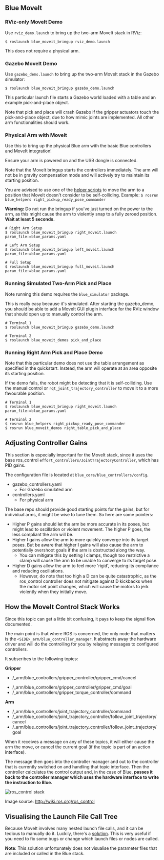 ## Blue MoveIt

### RViz-only MoveIt Demo

Use `rviz_demo.launch` to bring up the two-arm MoveIt stack in RViz:
```shell
$ roslaunch blue_moveit_bringup rviz_demo.launch
```
This does not require a physical arm.

### Gazebo MoveIt Demo

Use `gazebo_demo.launch` to bring up the two-arm MoveIt stack in the Gazebo simulator:
```shell
$ roslaunch blue_moveit_bringup gazebo_demo.launch
```

This particular launch file starts a Gazebo world loaded with a table and an example pick-and-place object.

Note that pick and place will crash Gazebo if the gripper actuators touch the pick-and-place object, due to how mimic joints are implemented. All other arm functionalities should work.

### Physical Arm with MoveIt

Use this to bring up the physical Blue arm with the basic Blue controllers and MoveIt integration!

Ensure your arm is powered on and the USB dongle is connected.

Note that the MoveIt bringup starts the controllers immediately. The arm will not be in gravity compensation mode and will actively try to maintain its starting position.

You are advised to use one of the [helper scripts](https://github.com/berkeleyopenarms/blue_helpers) to move the arm to a position that MoveIt doesn't consider to be self-colliding. Example: `$ rosrun blue_helpers right_pickup_ready_pose_commander`

**Warning:** Do not run the bringup if you've just turned on the power to the arm, as this might cause the arm to violently snap to a fully zeroed position. **Wait at least 5 seconds.**

```shell
# Right Arm Setup
$ roslaunch blue_moveit_bringup right_moveit.launch param_file:=blue_params.yaml

# Left Arm Setup
$ roslaunch blue_moveit_bringup left_moveit.launch param_file:=blue_params.yaml

# Full Setup
$ roslaunch blue_moveit_bringup full_moveit.launch param_file:=blue_params.yaml
```

### Running Simulated Two-Arm Pick and Place
Note running this demo requires the `blue_simulator` package.

This is really easy because it's simulated. After starting the gazebo_demo, you should be able to add a MoveIt GUI plugin interface for the RViz window that should open up to manually control the arm.

```shell
# Terminal 1
$ roslaunch blue_moveit_bringup gazebo_demo.launch

# Terminal 2
$ roslaunch blue_moveit_demos pick_and_place
```

### Running Right Arm Pick and Place Demo

Note that this particular demo does not use the table arrangement as specified in the quickstart. Instead, the arm will operate at an area opposite its starting position.

If the demo fails, the robot might be detecting that it is self-colliding. Use the manual control or `rqt_joint_trajectory_controller` to move it to a more favourable position.

```shell
# Terminal 1
$ roslaunch blue_moveit_bringup right_moveit.launch param_file:=blue_params.yaml

# Terminal 2
$ rosrun blue_helpers right_pickup_ready_pose_commander
$ rosrun blue_moveit_demos right_table_pick_and_place
```

## Adjusting Controller Gains

This section is especially important for the MoveIt stack, since it uses the base ros_control `effort_controllers/JointTrajectoryController`, which has PID gains.

The configuration file is located at `blue_core/blue_controllers/config`.

- gazebo_controllers.yaml
  - For Gazebo simulated arm
- controllers.yaml
  - For physical arm

The base repo should provide good starting points for the gains, but for individual arms, it might be wise to tune them. So here are some pointers:

- Higher P gains should let the arm be more accurate in its poses, but might lead to oscillation or violent movement. The higher P goes, the less compliant the arm will be.
- Higher I gains allow the arm to more quickly converge into its target poses. But be aware that higher I gains will also cause the arm to potentially overshoot goals if the arm is obstructed along the way.
  - You can mitigate this by setting I clamps, though too restrictive a clamp will cause the arm to be unable to converge to its target pose.
- Higher D gains allow the arm to feel more 'rigid', reducing its compliance and reducing oscillations.
  - However, do note that too high a D can be quite catastrophic, as the ros_control controller does not mitigate against D kickbacks when the motor set point changes, which will cause the motors to jerk violently when they initially move.


## How the MoveIt Control Stack Works

Since this topic can get a little bit confusing, it pays to keep the signal flow documented.

The main point is that where ROS is concerned, the only node that matters is the `<SIDE>_arm/blue_controller_manager`. It abstracts away the hardware driver and will do the controlling for you by relaying messages to configured controllers.

It subscribes to the following topics:

**Gripper**

- /<SIDE>_arm/blue_controllers/gripper_controller/gripper_cmd/cancel
 * /<SIDE>_arm/blue_controllers/gripper_controller/gripper_cmd/goal
 * /<SIDE>_arm/blue_controllers/gripper_torque_controller/command

**Arm**

 * /<SIDE>_arm/blue_controllers/joint_trajectory_controller/command
 * /<SIDE>_arm/blue_controllers/joint_trajectory_controller/follow_joint_trajectory/cancel
 * /<SIDE>_arm/blue_controllers/joint_trajectory_controller/follow_joint_trajectory/goal

When it receives a message on any of these topics, it will either cause the arm the move, or cancel the current goal (if the topic is part of an action interface).

The message then goes into the controller manager and out to the controller that is currently switched on and handling that topic interface. Then the controller calculates the control output and, in the case of Blue, **passes it back to the controller manager which uses the hardware interface to write the instruction to Blue.**

![ros_control stack](http://wiki.ros.org/ros_control?action=AttachFile&do=get&target=gazebo_ros_control.png)

Image source: <http://wiki.ros.org/ros_control>



## Visualising the Launch File Call Tree

Because MoveIt involves many nested launch file calls, and it can be tedious to manually do it. Luckily, there's a [solution](<https://github.com/bponsler/roslaunch_to_dot>). This is very useful if you need to fix some bugs or change which launch files or nodes are called.

**Note:** This solution unfortunately does not visualise the parameter files that are included or called in the Blue stack.
